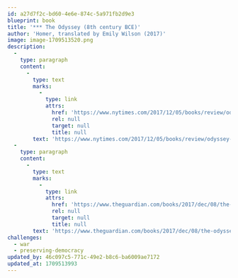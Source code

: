 ```yaml
---
id: a27d7f2c-bd60-4e6e-874c-5a971fb2d9e3
blueprint: book
title: '*** The Odyssey (8th century BCE)'
author: 'Homer, translated by Emily Wilson (2017)'
image: image-1709513520.png
description:
  -
    type: paragraph
    content:
      -
        type: text
        marks:
          -
            type: link
            attrs:
              href: 'https://www.nytimes.com/2017/12/05/books/review/odyssey-homer-emily-wilson-translation.html'
              rel: null
              target: null
              title: null
        text: 'https://www.nytimes.com/2017/12/05/books/review/odyssey-homer-emily-wilson-translation.html'
  -
    type: paragraph
    content:
      -
        type: text
        marks:
          -
            type: link
            attrs:
              href: 'https://www.theguardian.com/books/2017/dec/08/the-odyssey-translated-emily-wilson-review'
              rel: null
              target: null
              title: null
        text: 'https://www.theguardian.com/books/2017/dec/08/the-odyssey-translated-emily-wilson-review'
challenges:
  - war
  - preserving-democracy
updated_by: 46c097c5-771c-49e2-b8c6-ba6009ae7172
updated_at: 1709513993
---
```

